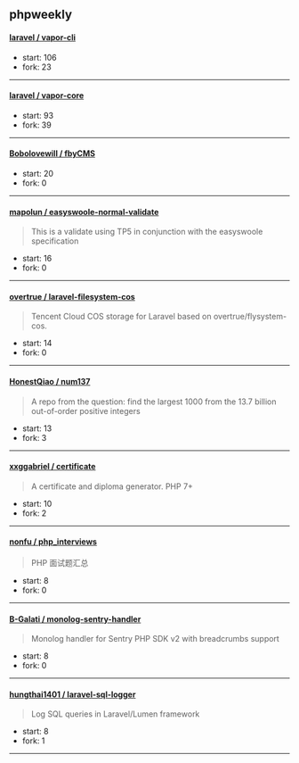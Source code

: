 ## phpweekly

#### [laravel / vapor-cli](https://github.com/laravel/vapor-cli)

> 

+ start: 106
+ fork: 23

----


#### [laravel / vapor-core](https://github.com/laravel/vapor-core)

> 

+ start: 93
+ fork: 39

----


#### [Bobolovewill / fbyCMS](https://github.com/Bobolovewill/fbyCMS)

> 

+ start: 20
+ fork: 0

----


#### [mapolun / easyswoole-normal-validate](https://github.com/mapolun/easyswoole-normal-validate)

> This is a validate using TP5 in conjunction with the easyswoole specification

+ start: 16
+ fork: 0

----


#### [overtrue / laravel-filesystem-cos](https://github.com/overtrue/laravel-filesystem-cos)

> Tencent Cloud COS storage for Laravel based on overtrue/flysystem-cos.

+ start: 14
+ fork: 0

----


#### [HonestQiao / num137](https://github.com/HonestQiao/num137)

> A repo from the question: find the largest 1000 from the 13.7 billion out-of-order positive integers

+ start: 13
+ fork: 3

----


#### [xxggabriel / certificate](https://github.com/xxggabriel/certificate)

> A certificate and diploma generator. PHP 7+

+ start: 10
+ fork: 2

----


#### [nonfu / php_interviews](https://github.com/nonfu/php_interviews)

> PHP 面试题汇总

+ start: 8
+ fork: 0

----


#### [B-Galati / monolog-sentry-handler](https://github.com/B-Galati/monolog-sentry-handler)

> Monolog handler for Sentry PHP SDK v2 with breadcrumbs support

+ start: 8
+ fork: 0

----


#### [hungthai1401 / laravel-sql-logger](https://github.com/hungthai1401/laravel-sql-logger)

> Log SQL queries in Laravel/Lumen framework

+ start: 8
+ fork: 1

----

